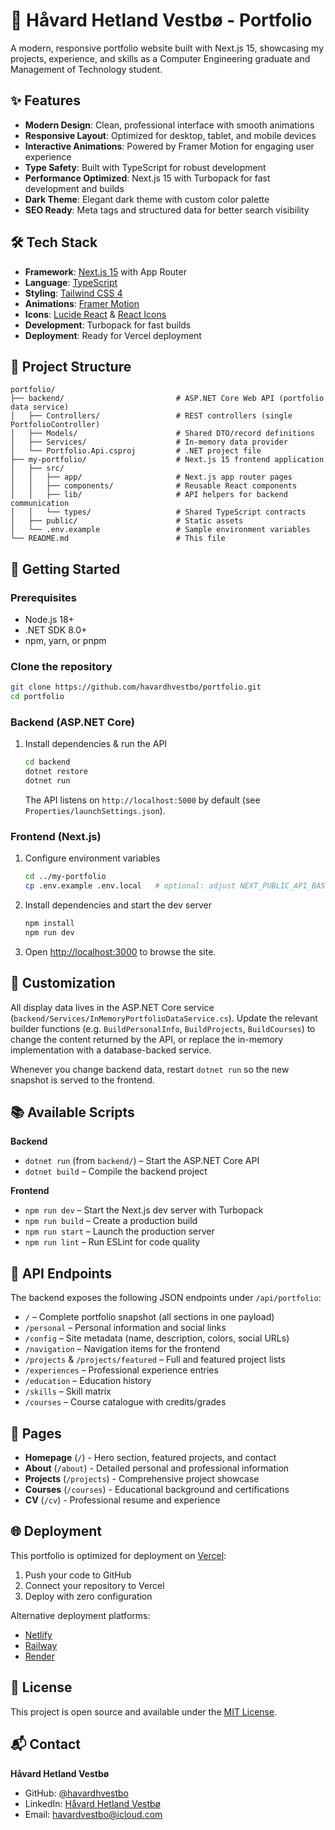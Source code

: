 # 🎨 Håvard Hetland Vestbø - Portfolio

A modern, responsive portfolio website built with Next.js 15, showcasing my projects, experience, and skills as a Computer Engineering graduate and Management of Technology student.

## ✨ Features

- **Modern Design**: Clean, professional interface with smooth animations
- **Responsive Layout**: Optimized for desktop, tablet, and mobile devices
- **Interactive Animations**: Powered by Framer Motion for engaging user experience
- **Type Safety**: Built with TypeScript for robust development
- **Performance Optimized**: Next.js 15 with Turbopack for fast development and builds
- **Dark Theme**: Elegant dark theme with custom color palette
- **SEO Ready**: Meta tags and structured data for better search visibility

## 🛠️ Tech Stack

- **Framework**: [Next.js 15](https://nextjs.org/) with App Router
- **Language**: [TypeScript](https://www.typescriptlang.org/)
- **Styling**: [Tailwind CSS 4](https://tailwindcss.com/)
- **Animations**: [Framer Motion](https://www.framer.com/motion/)
- **Icons**: [Lucide React](https://lucide.dev/) & [React Icons](https://react-icons.github.io/react-icons/)
- **Development**: Turbopack for fast builds
- **Deployment**: Ready for Vercel deployment

## 📁 Project Structure

```
portfolio/
├── backend/                         # ASP.NET Core Web API (portfolio data service)
│   ├── Controllers/                 # REST controllers (single PortfolioController)
│   ├── Models/                      # Shared DTO/record definitions
│   ├── Services/                    # In-memory data provider
│   └── Portfolio.Api.csproj         # .NET project file
├── my-portfolio/                    # Next.js 15 frontend application
│   ├── src/
│   │   ├── app/                     # Next.js app router pages
│   │   ├── components/              # Reusable React components
│   │   ├── lib/                     # API helpers for backend communication
│   │   └── types/                   # Shared TypeScript contracts
│   ├── public/                      # Static assets
│   └── .env.example                 # Sample environment variables
└── README.md                        # This file
```

## 🚀 Getting Started

### Prerequisites

- Node.js 18+
- .NET SDK 8.0+
- npm, yarn, or pnpm

### Clone the repository

```bash
git clone https://github.com/havardhvestbo/portfolio.git
cd portfolio
```

### Backend (ASP.NET Core)

1. Install dependencies & run the API
   ```bash
   cd backend
   dotnet restore
   dotnet run
   ```
   The API listens on `http://localhost:5000` by default (see `Properties/launchSettings.json`).

### Frontend (Next.js)

1. Configure environment variables
   ```bash
   cd ../my-portfolio
   cp .env.example .env.local   # optional: adjust NEXT_PUBLIC_API_BASE_URL if needed
   ```
2. Install dependencies and start the dev server
   ```bash
   npm install
   npm run dev
   ```
3. Open [http://localhost:3000](http://localhost:3000) to browse the site.

## 📝 Customization

All display data lives in the ASP.NET Core service (`backend/Services/InMemoryPortfolioDataService.cs`).
Update the relevant builder functions (e.g. `BuildPersonalInfo`, `BuildProjects`, `BuildCourses`) to change the content returned by the API, or replace the in-memory implementation with a database-backed service.

Whenever you change backend data, restart `dotnet run` so the new snapshot is served to the frontend.

## 📚 Available Scripts

**Backend**
- `dotnet run` (from `backend/`) – Start the ASP.NET Core API
- `dotnet build` – Compile the backend project

**Frontend**
- `npm run dev` – Start the Next.js dev server with Turbopack
- `npm run build` – Create a production build
- `npm run start` – Launch the production server
- `npm run lint` – Run ESLint for code quality

## 🔌 API Endpoints

The backend exposes the following JSON endpoints under `/api/portfolio`:

- `/` – Complete portfolio snapshot (all sections in one payload)
- `/personal` – Personal information and social links
- `/config` – Site metadata (name, description, colors, social URLs)
- `/navigation` – Navigation items for the frontend
- `/projects` & `/projects/featured` – Full and featured project lists
- `/experiences` – Professional experience entries
- `/education` – Education history
- `/skills` – Skill matrix
- `/courses` – Course catalogue with credits/grades

## 🎯 Pages

- **Homepage** (`/`) - Hero section, featured projects, and contact
- **About** (`/about`) - Detailed personal and professional information
- **Projects** (`/projects`) - Comprehensive project showcase
- **Courses** (`/courses`) - Educational background and certifications
- **CV** (`/cv`) - Professional resume and experience

## 🌐 Deployment

This portfolio is optimized for deployment on [Vercel](https://vercel.com/):

1. Push your code to GitHub
2. Connect your repository to Vercel
3. Deploy with zero configuration

Alternative deployment platforms:
- [Netlify](https://netlify.com)
- [Railway](https://railway.app)
- [Render](https://render.com)

## 📄 License

This project is open source and available under the [MIT License](LICENSE).

## 📬 Contact

**Håvard Hetland Vestbø**
- GitHub: [@havardhvestbo](https://github.com/havardhvestbo)
- LinkedIn: [Håvard Hetland Vestbø](https://www.linkedin.com/in/h%C3%A5vard-hetland-vestb%C3%B8-0a9324151/)
- Email: havardvestbo@icloud.com
